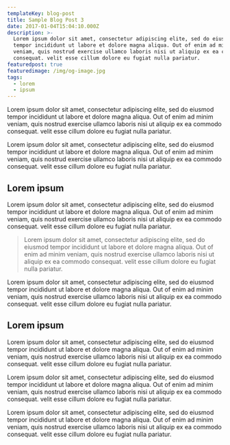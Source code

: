 ```yaml
---
templateKey: blog-post
title: Sample Blog Post 3
date: 2017-01-04T15:04:10.000Z
description: >-
  Lorem ipsum dolor sit amet, consectetur adipiscing elite, sed do eiusmod
  tempor incididunt ut labore et dolore magna aliqua. Out of enim ad minim
  veniam, quis nostrud exercise ullamco laboris nisi ut aliquip ex ea commodo
  consequat. velit esse cillum dolore eu fugiat nulla pariatur.
featuredpost: true
featuredimage: /img/og-image.jpg
tags:
  - lorem
  - ipsum
---
```

Lorem ipsum dolor sit amet, consectetur adipiscing elite, sed do eiusmod tempor incididunt ut labore et dolore magna aliqua. Out of enim ad minim veniam, quis nostrud exercise ullamco laboris nisi ut aliquip ex ea commodo consequat. velit esse cillum dolore eu fugiat nulla pariatur.

Lorem ipsum dolor sit amet, consectetur adipiscing elite, sed do eiusmod tempor incididunt ut labore et dolore magna aliqua. Out of enim ad minim veniam, quis nostrud exercise ullamco laboris nisi ut aliquip ex ea commodo consequat. velit esse cillum dolore eu fugiat nulla pariatur.

## Lorem ipsum

Lorem ipsum dolor sit amet, consectetur adipiscing elite, sed do eiusmod tempor incididunt ut labore et dolore magna aliqua. Out of enim ad minim veniam, quis nostrud exercise ullamco laboris nisi ut aliquip ex ea commodo consequat. velit esse cillum dolore eu fugiat nulla pariatur.

> Lorem ipsum dolor sit amet, consectetur adipiscing elite, sed do eiusmod tempor incididunt ut labore et dolore magna aliqua. Out of enim ad minim veniam, quis nostrud exercise ullamco laboris nisi ut aliquip ex ea commodo consequat. velit esse cillum dolore eu fugiat nulla pariatur.

Lorem ipsum dolor sit amet, consectetur adipiscing elite, sed do eiusmod tempor incididunt ut labore et dolore magna aliqua. Out of enim ad minim veniam, quis nostrud exercise ullamco laboris nisi ut aliquip ex ea commodo consequat. velit esse cillum dolore eu fugiat nulla pariatur.

## Lorem ipsum

Lorem ipsum dolor sit amet, consectetur adipiscing elite, sed do eiusmod tempor incididunt ut labore et dolore magna aliqua. Out of enim ad minim veniam, quis nostrud exercise ullamco laboris nisi ut aliquip ex ea commodo consequat. velit esse cillum dolore eu fugiat nulla pariatur.

Lorem ipsum dolor sit amet, consectetur adipiscing elite, sed do eiusmod tempor incididunt ut labore et dolore magna aliqua. Out of enim ad minim veniam, quis nostrud exercise ullamco laboris nisi ut aliquip ex ea commodo consequat. velit esse cillum dolore eu fugiat nulla pariatur.

Lorem ipsum dolor sit amet, consectetur adipiscing elite, sed do eiusmod tempor incididunt ut labore et dolore magna aliqua. Out of enim ad minim veniam, quis nostrud exercise ullamco laboris nisi ut aliquip ex ea commodo consequat. velit esse cillum dolore eu fugiat nulla pariatur.
